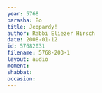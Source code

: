 ```yaml
---
year: 5768
parasha: Bo
title: Jeopardy!
author: Rabbi Eliezer Hirsch
date: 2008-01-12
id: 57682031
filename: 5768-203-1
layout: audio
moment: 
shabbat: 
occasion: 
---
```

